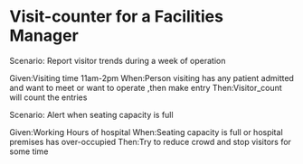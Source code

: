 # Visit-counter for a Facilities Manager

Scenario: Report visitor trends during a week of operation

  Given:Visiting time 11am-2pm
  When:Person visiting has any patient admitted and want to meet or want to operate ,then make entry
  Then:Visitor_count will count the entries

Scenario: Alert when seating capacity is full

  Given:Working Hours of hospital
  When:Seating capacity is full or hospital premises has over-occupied
  Then:Try to reduce crowd and stop visitors for some time
